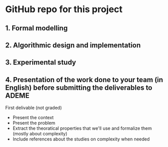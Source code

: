 # GitHub repo for this project

## 1. Formal modelling

## 2. Algorithmic design and implementation

## 3. Experimental study

## 4. Presentation of the work done to your team (in English) before submitting the deliverables to ADEME

First delivable (not graded)

- Present the context
- Present the problem
- Extract the theoratical properties that we'll use and formalize them (mostly about complexity)
- Include references about the studies on complexity when needed
